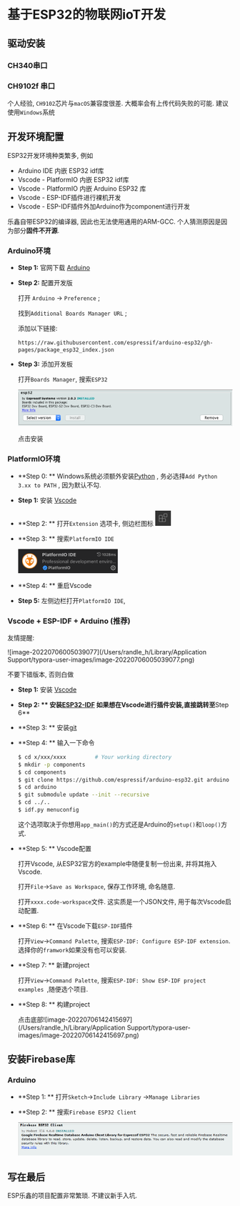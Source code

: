 # 基于ESP32的物联网ioT开发



## 驱动安装

### CH340串口





### CH9102f 串口

个人经验, `CH9102`芯片与`macOS`兼容度很差. 大概率会有上传代码失败的可能. 建议使用`Windows`系统





## 开发环境配置

ESP32开发环境种类繁多, 例如

- Arduino IDE 内嵌 ESP32 idf库
- Vscode - PlatformIO 内嵌 ESP32 idf库
- Vscode - PlatformIO 内嵌 Arduino ESP32 库
- Vscode - ESP-IDF插件进行裸机开发
- Vscode - ESP-IDF插件外加Arduino作为component进行开发

乐鑫自带ESP32的编译器, 因此也无法使用通用的ARM-GCC. 个人猜测原因是因为部分**固件不开源**.



### Arduino环境

- **Step 1:** 官网下载 [Arduino](https://www.arduino.cc)

- **Step 2:** 配置开发版

  打开 `Arduino` -> `Preference` ;

  找到`Additional Boards Manager URL` ;

  添加以下链接:

  ```
  https://raw.githubusercontent.com/espressif/arduino-esp32/gh-pages/package_esp32_index.json
  ```

  

- **Step 3:** 添加开发板

  打开`Boards Manager`, 搜索`ESP32`

  <img src="./README.asset/1.png" alt="Screen Shot 2022-07-04 at 7.31.31 PM" style="zoom:100%;" />

  点击安装

  



### PlatformIO环境

- **Step 0: ** Windows系统必须额外安装[Python](https://www.python.org) , 务必选择`Add Python 3.xx to PATH` , 因为默认不勾.

- **Step 1:**  安装 [Vscode](https://code.visualstudio.com)

- **Step 2: ** 打开`Extension` 选项卡, 侧边栏图标 <img src="./README.asset/2.png" alt="2" style="zoom:80%;" />

- **Step 3: ** 搜索`PlatformIO IDE`

  <img src="./README.asset/3.png" alt="3" style="zoom:80%;" />

- **Step 4: ** 重启Vscode
- **Step 5:** 左侧边栏打开`PlatformIO IDE`, 



### Vscode + ESP-IDF + Arduino (推荐)

友情提醒:

![image-20220706005039077](/Users/randle_h/Library/Application Support/typora-user-images/image-20220706005039077.png)

不要下错版本, 否则白做



- **Step 1:**  安装 [Vscode](https://code.visualstudio.com)

- **Step 2: ** 安装[ESP32-IDF](https://docs.espressif.com/projects/esp-idf/en/latest/esp32/get-started/index.html#installation-step-by-step) 如果想在Vscode进行插件安装,直接跳转至**Step 6**

- **Step 3: ** 安装[git](https://git-scm.com/download/win)

- **Step 4: ** 输入一下命令

  ```bash
  $ cd x/xxx/xxxx         # Your working directory
  $ mkdir -p components 
  $ cd components 
  $ git clone https://github.com/espressif/arduino-esp32.git arduino 
  $ cd arduino 
  $ git submodule update --init --recursive 
  $ cd ../.. 
  $ idf.py menuconfig
  ```

  这个选项取决于你想用`app_main()`的方式还是Arduino的`setup()`和`loop()`方式.

  

- **Step 5: ** Vscode配置

  打开Vscode, 从ESP32官方的example中随便复制一份出来, 并将其拖入Vscode.

  打开`File`->`Save as Workspace`, 保存工作环境, 命名随意.

  打开`xxxx.code-workspace`文件. 这实质是一个JSON文件, 用于每次Vscode启动配置.

- **Step 6: ** 在Vscode下载`ESP-IDF`插件

  打开`View`->`Command Palette`, 搜索`ESP-IDF: Configure ESP-IDF extension`. 选择你的`framwork`如果没有也可以安装.

- **Step 7: ** 新建project

  打开`View`->`Command Palette`, 搜索`ESP-IDF: Show ESP-IDF project examples `,随便选个项目.

- **Step 8: ** 构建project

  点击底部![image-20220706142415697](/Users/randle_h/Library/Application Support/typora-user-images/image-20220706142415697.png)



## 安装Firebase库

### Arduino

- **Step 1: ** 打开`Sketch`->`Include Library` ->`Manage Libraries`

- **Step 2: ** 搜索`Firebase ESP32 Client`

  <img src="./README.asset/4.png" alt="4" style="zoom:100%;" />









## 写在最后

ESP乐鑫的项目配置非常繁琐. 不建议新手入坑. 
